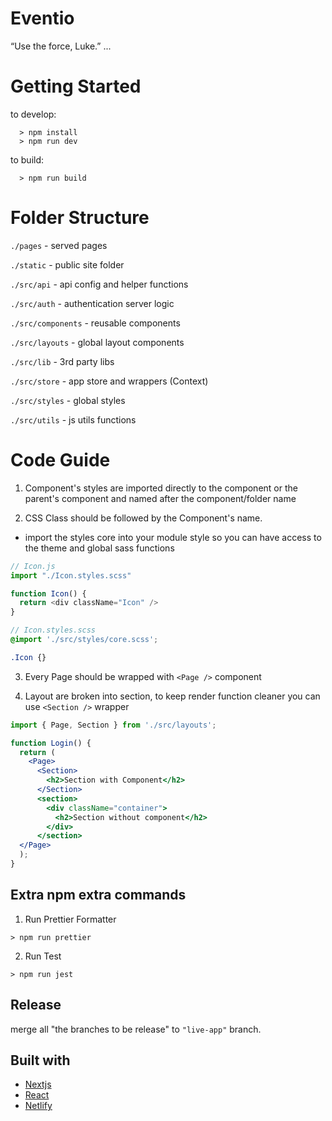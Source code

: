 # Eventio

“Use the force, Luke.” ...

# Getting Started

to develop:
```
  > npm install
  > npm run dev
```

to build:
```
  > npm run build
```

# Folder Structure

`./pages` - served pages

`./static` - public site folder

``./src/api`` - api config and helper functions

``./src/auth`` - authentication server logic

``./src/components`` - reusable components

``./src/layouts`` - global layout components

`./src/lib` - 3rd party libs

`./src/store` - app store and wrappers (Context)

`./src/styles` - global styles

`./src/utils` - js utils functions


# Code Guide

1. Component's styles are imported directly to the component
or the parent's component and named after the component/folder name

2. CSS Class should be followed by the Component's name.

* import the styles core into your module style so you can have access
to the theme and global sass functions

```js
// Icon.js
import "./Icon.styles.scss"

function Icon() {
  return <div className="Icon" />
}
```

```scss
// Icon.styles.scss
@import './src/styles/core.scss';

.Icon {}
```

3. Every Page should be wrapped with ```<Page />``` component

4. Layout are broken into section, to keep render function cleaner
you can use ```<Section />``` wrapper

```jsx
import { Page, Section } from './src/layouts';

function Login() {
  return (
    <Page>
      <Section>
        <h2>Section with Component</h2>
      </Section>
      <section>
        <div className="container">
          <h2>Section without component</h2>
        </div>
      </section>
  </Page>
  );
}
```

## Extra npm extra commands


1. Run Prettier Formatter

```
> npm run prettier
```

2. Run Test

````
> npm run jest
````

## Release
merge all "the branches to be release" to ```"live-app"``` branch.


## Built with

* [Nextjs](https://github.com/zeit/next.js)
* [React](http://reactjs.org)
* [Netlify](https://www.netlify.com/)
